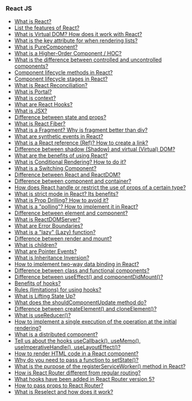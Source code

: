 ### React JS

- [What is React?]()
- [List the features of React?]()
- [What is Virtual DOM? How does it work with React?]()
- [What is the key attribute for when rendering lists?]()
- [What is PureComponent?]()
- [What is a Higher-Order Component / HOC?]()
- [What is the difference between controlled and uncontrolled components?]()
- [Component lifecycle methods in React?]()
- [Component lifecycle stages in React?]()
- [What is React Reconciliation?]()
- [What is Portal?]()
- [What is context?]()
- [What are React Hooks?]()
- [What is JSX?]()
- [Difference between state and props?]()
- [What is React Fiber?]()
- [What is a Fragment? Why is fragment better than div?]()
- [What are synthetic events in React?]()
- [What is a React reference (Ref)? How to create a link?]()
- [Difference between shadow (Shadow) and virtual (Virtual) DOM?]()
- [What are the benefits of using React?]()
- [What is Conditional Rendering? How to do it?]()
- [What is a Switching Component?]()
- [Difference between React and ReactDOM?]()
- [Difference between component and container?]()
- [How does React handle or restrict the use of props of a certain type?]()
- [What is strict mode in React? Its benefits?]()
- [What is Prop Drilling? How to avoid it?]()
- [What is a "polling"? How to implement it in React?]()
- [Difference between element and component?]()
- [What is ReactDOMServer?]()
- [What are Error Boundaries?]()
- [What is a "lazy" (Lazy) function?]()
- [Difference between render and mount?]()
- [What is children?]()
- [What are Pointer Events?]()
- [What is Inheritance Inversion?]()
- [How to implement two-way data binding in React?]()
- [Difference between class and functional components?]()
- [Difference between useEffect() and componentDidMount()?]()
- [Benefits of hooks?]()
- [Rules (limitations) for using hooks?]()
- [What is Lifting State Up?]()
- [What does the shouldComponentUpdate method do?]()
- [Difference between createElement() and cloneElement()?]()
- [What is useReducer()?]()
- [How to implement a single execution of the operation at the initial rendering?]()
- [What is a distributed component?]()
- [Tell us about the hooks useCallback(), useMemo(), useImperativeHandle(), useLayoutEffect()?]()
- [How to render HTML code in a React component?]()
- [Why do you need to pass a function to setState()?]()
- [What is the purpose of the registerServiceWorker() method in React?]()
- [How is React Router different from regular routing?]()
- [What hooks have been added in React Router version 5?]()
- [How to pass props to React Router?]()
- [What is Reselect and how does it work?]()